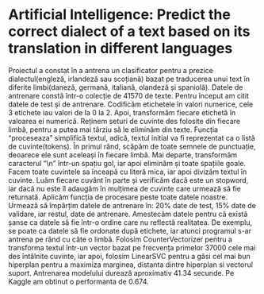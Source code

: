 # Artificial Intelligence: Predict the correct dialect of a text based on its translation in different languages
Proiectul a constat în a antrena un clasificator pentru a prezice dialectul(engleză, irlandeză sau scoțiană) bazat pe traducerea unui text în diferite limbi(daneză, germană, italiană, olandeză și spaniolă). Datele de antrenare constă într-o colecție de 41570 de texte.
Pentru început am citit datele de test și de antrenare. Codificăm etichetele în valori numerice, cele 3 etichete iau valori de la 0 la 2. Apoi, transformăm fiecare etichetă în valoarea ei numerică.
Reținem seturi de cuvinte des folosite din fiecare limbă, pentru a putea mai târziu să le
eliminăm din texte.
Funcția “proceseaza” simplifică textul, adică, textul initial va fi reprezentat ca o listă de cuvinte(tokens). În primul rând, scăpăm de toate semnele de punctuație, deoarece ele sunt aceleași în fiecare limbă. Mai departe, transformăm caracterul “\n” într-un spațiu gol, iar apoi eliminăm și toate spațiile goale. Facem toate cuvintele sa înceapă cu literă mica, iar apoi divizăm textul în cuvinte. Luăm fiecare cuvânt în parte și verificăm dacă este un stopword, iar dacă nu este îl adaugăm în mulțimea de cuvinte care urmează să fie returnată.
Aplicăm funcția de procesare peste toate datele noastre. Urmează să împărțim datele de antrenare în: 20% date de test, 15% date de validare, iar restul, date de antrenare.
Amestecăm datele pentru că există șanse ca datele să fie într-o ordine care nu reflectă realitatea. De exemplu, se poate ca datele să fie ordonate după etichete, iar atunci programul s-ar antrena pe rând cu câte o limbă.
Folosim CounterVectorizer pentru a transforma textul într-un vector bazat pe frecvența primelor 37000 cele mai des întâlnite cuvinte, iar apoi, folosim LinearSVC pentru a găsi cel mai bun hiperplan pentru a maximiza marginea, distanta dintre hiperplan si vectorul suport. Antrenarea modelului durează aproximativ 41.34 secunde. Pe Kaggle am obtinut o performanta de 0.674.
